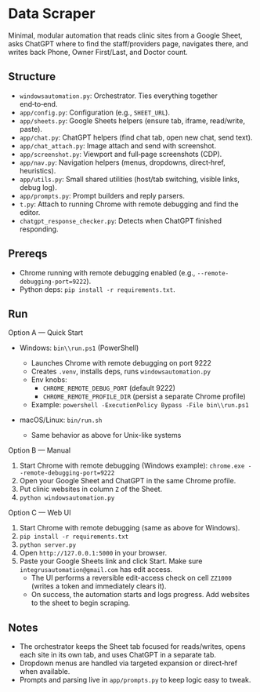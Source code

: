 # Data Scraper

Minimal, modular automation that reads clinic sites from a Google Sheet, asks ChatGPT where to find the staff/providers page, navigates there, and writes back Phone, Owner First/Last, and Doctor count.

## Structure
- `windowsautomation.py`: Orchestrator. Ties everything together end‑to‑end.
- `app/config.py`: Configuration (e.g., `SHEET_URL`).
- `app/sheets.py`: Google Sheets helpers (ensure tab, iframe, read/write, paste).
- `app/chat.py`: ChatGPT helpers (find chat tab, open new chat, send text).
- `app/chat_attach.py`: Image attach and send with screenshot.
- `app/screenshot.py`: Viewport and full‑page screenshots (CDP).
- `app/nav.py`: Navigation helpers (menus, dropdowns, direct‑href, heuristics).
- `app/utils.py`: Small shared utilities (host/tab switching, visible links, debug log).
- `app/prompts.py`: Prompt builders and reply parsers.
- `t.py`: Attach to running Chrome with remote debugging and find the editor.
- `chatgpt_response_checker.py`: Detects when ChatGPT finished responding.

## Prereqs
- Chrome running with remote debugging enabled (e.g., `--remote-debugging-port=9222`).
- Python deps: `pip install -r requirements.txt`.

## Run
Option A — Quick Start

- Windows: `bin\\run.ps1` (PowerShell)
  - Launches Chrome with remote debugging on port 9222
  - Creates `.venv`, installs deps, runs `windowsautomation.py`
  - Env knobs:
    - `CHROME_REMOTE_DEBUG_PORT` (default 9222)
    - `CHROME_REMOTE_PROFILE_DIR` (persist a separate Chrome profile)
  - Example: `powershell -ExecutionPolicy Bypass -File bin\\run.ps1`

- macOS/Linux: `bin/run.sh`
  - Same behavior as above for Unix-like systems

Option B — Manual

1. Start Chrome with remote debugging (Windows example):
   `chrome.exe --remote-debugging-port=9222`
2. Open your Google Sheet and ChatGPT in the same Chrome profile.
3. Put clinic websites in column `Z` of the Sheet.
4. `python windowsautomation.py`

Option C — Web UI

1. Start Chrome with remote debugging (same as above for Windows).
2. `pip install -r requirements.txt`
3. `python server.py`
4. Open `http://127.0.0.1:5000` in your browser.
5. Paste your Google Sheets link and click Start. Make sure `integrusautomation@gmail.com` has edit access.
   - The UI performs a reversible edit-access check on cell `ZZ1000` (writes a token and immediately clears it).
   - On success, the automation starts and logs progress. Add websites to the sheet to begin scraping.

## Notes
- The orchestrator keeps the Sheet tab focused for reads/writes, opens each site in its own tab, and uses ChatGPT in a separate tab.
- Dropdown menus are handled via targeted expansion or direct‑href when available.
- Prompts and parsing live in `app/prompts.py` to keep logic easy to tweak.
